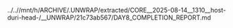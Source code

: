 ../..//mnt/h/ARCHIVE/.UNWRAP/extracted/CORE__2025-08-14__1310__host-duri-head-/__UNWRAP/21c73ab567/DAY8_COMPLETION_REPORT.md